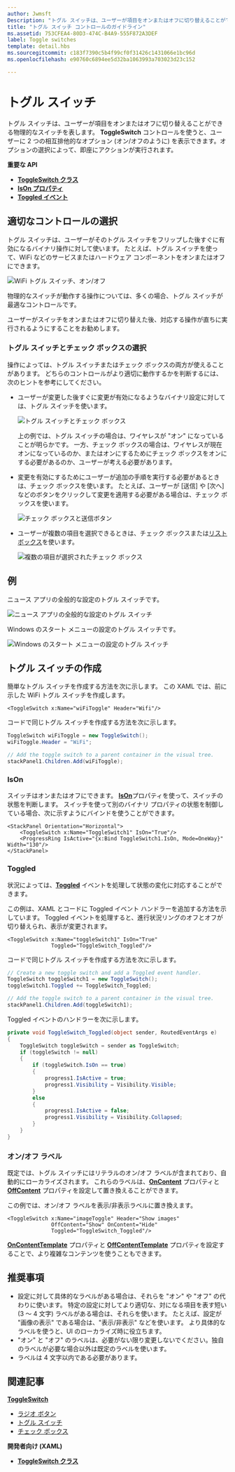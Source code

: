 ```yaml
---
author: Jwmsft
Description: "トグル スイッチは、ユーザーが項目をオンまたはオフに切り替えることができる物理的なスイッチを表します。"
title: "トグル スイッチ コントロールのガイドライン"
ms.assetid: 753CFEA4-80D3-474C-B4A9-555F872A3DEF
label: Toggle switches
template: detail.hbs
ms.sourcegitcommit: c183f7390c5b4f99cf0f31426c1431066e1bc96d
ms.openlocfilehash: e90760c6894ee5d32ba1063993a703023d23c152

---
```

# トグル スイッチ

トグル スイッチは、ユーザーが項目をオンまたはオフに切り替えることができる物理的なスイッチを表します。 **ToggleSwitch** コントロールを使うと、ユーザーに 2 つの相互排他的なオプション (オン/オフのように) を表示できます。オプションの選択によって、即座にアクションが実行されます。

<span class="sidebar_heading" style="font-weight: bold;">重要な API</span>

-   [**ToggleSwitch クラス**](https://msdn.microsoft.com/library/windows/apps/windows.ui.xaml.controls.toggleswitch.aspx)
-   [**IsOn プロパティ**](https://msdn.microsoft.com/library/windows/apps/windows.ui.xaml.controls.toggleswitch.ison.aspx)
-   [**Toggled イベント**](https://msdn.microsoft.com/library/windows/apps/windows.ui.xaml.controls.toggleswitch.toggled.aspx)

## 適切なコントロールの選択

トグル スイッチは、ユーザーがそのトグル スイッチをフリップした後すぐに有効になるバイナリ操作に対して使います。 たとえば、トグル スイッチを使って、WiFi などのサービスまたはハードウェア コンポーネントをオンまたはオフにできます。

![WiFi トグル スイッチ、オン/オフ](images/toggleswitches01.png)

物理的なスイッチが動作する操作については、多くの場合、トグル スイッチが最適なコントロールです。

ユーザーがスイッチをオンまたはオフに切り替えた後、対応する操作が直ちに実行されるようにすることをお勧めします。

### トグル スイッチとチェック ボックスの選択

操作によっては、トグル スイッチまたはチェック ボックスの両方が使えることがあります。 どちらのコントロールがより適切に動作するかを判断するには、次のヒントを参考にしてください。

-   ユーザーが変更した後すぐに変更が有効になるようなバイナリ設定に対しては、トグル スイッチを使います。

    ![トグル スイッチとチェック ボックス](images/toggleswitches02.png)

    上の例では、トグル スイッチの場合は、ワイヤレスが "オン" になっていることが明らかです。 一方、チェック ボックスの場合は、ワイヤレスが現在オンになっているのか、またはオンにするためにチェック ボックスをオンにする必要があるのか、ユーザーが考える必要があります。

-   変更を有効にするためにユーザーが追加の手順を実行する必要があるときは、チェック ボックスを使います。 たとえば、ユーザーが [送信] や [次へ] などのボタンをクリックして変更を適用する必要がある場合は、チェック ボックスを使います。

    ![チェック ボックスと送信ボタン](images/submitcheckbox.png)

-   ユーザーが複数の項目を選択できるときは、チェック ボックスまたは[リスト ボックス](lists.md)を使います。

    ![複数の項目が選択されたチェック ボックス](images/guidelines_and_checklist_for_toggle_switches_checkbox_multi_select.png)

## 例

ニュース アプリの全般的な設定のトグル スイッチです。

![ニュース アプリの全般的な設定のトグル スイッチ](images/control-examples/toggle-switch-news.png)

Windows のスタート メニューの設定のトグル スイッチです。

![Windows のスタート メニューの設定のトグル スイッチ](images/control-examples/toggle-switch-start-settings.png)

## トグル スイッチの作成

簡単なトグル スイッチを作成する方法を次に示します。 この XAML では、前に示した WiFi トグル スイッチを作成します。

```xaml
<ToggleSwitch x:Name="wiFiToggle" Header="Wifi"/>
```
コードで同じトグル スイッチを作成する方法を次に示します。

```csharp
ToggleSwitch wiFiToggle = new ToggleSwitch();
wiFiToggle.Header = "WiFi";

// Add the toggle switch to a parent container in the visual tree.
stackPanel1.Children.Add(wiFiToggle);
```

### IsOn

スイッチはオンまたはオフにできます。 [**IsOn**](https://msdn.microsoft.com/library/windows/apps/windows.ui.xaml.controls.toggleswitch.ison.aspx)プロパティを使って、スイッチの状態を判断します。 スイッチを使って別のバイナリ プロパティの状態を制御している場合、次に示すようにバインドを使うことができます。

```
<StackPanel Orientation="Horizontal">
    <ToggleSwitch x:Name="ToggleSwitch1" IsOn="True"/>
    <ProgressRing IsActive="{x:Bind ToggleSwitch1.IsOn, Mode=OneWay}" Width="130"/>
</StackPanel>
```

### Toggled

状況によっては、[**Toggled**](https://msdn.microsoft.com/library/windows/apps/windows.ui.xaml.controls.toggleswitch.toggled.aspx) イベントを処理して状態の変化に対応することができます。

この例は、XAML とコードに Toggled イベント ハンドラーを追加する方法を示しています。 Toggled イベントを処理すると、進行状況リングのオフとオフが切り替えられ、表示が変更されます。

```xaml
<ToggleSwitch x:Name="toggleSwitch1" IsOn="True" 
              Toggled="ToggleSwitch_Toggled"/>
```

コードで同じトグル スイッチを作成する方法を次に示します。

```csharp
// Create a new toggle switch and add a Toggled event handler.
ToggleSwitch toggleSwitch1 = new ToggleSwitch();
toggleSwitch1.Toggled += ToggleSwitch_Toggled;

// Add the toggle switch to a parent container in the visual tree.
stackPanel1.Children.Add(toggleSwitch1);
```

Toggled イベントのハンドラーを次に示します。

```csharp
private void ToggleSwitch_Toggled(object sender, RoutedEventArgs e)
{
    ToggleSwitch toggleSwitch = sender as ToggleSwitch;
    if (toggleSwitch != null)
    {
        if (toggleSwitch.IsOn == true)
        {
            progress1.IsActive = true;
            progress1.Visibility = Visibility.Visible;
        }
        else
        {
            progress1.IsActive = false;
            progress1.Visibility = Visibility.Collapsed;
        }
    }
}
```

### オン/オフ ラベル

既定では、トグル スイッチにはリテラルのオン/オフ ラベルが含まれており、自動的にローカライズされます。 これらのラベルは、[**OnContent**](https://msdn.microsoft.com/library/windows/apps/windows.ui.xaml.controls.toggleswitch.oncontent.aspx) プロパティと [**OffContent**](https://msdn.microsoft.com/library/windows/apps/windows.ui.xaml.controls.toggleswitch.offcontent.aspx) プロパティを設定して置き換えることができます。

この例では、オン/オフ ラベルを表示/非表示ラベルに置き換えます。  

```xaml
<ToggleSwitch x:Name="imageToggle" Header="Show images"
              OffContent="Show" OnContent="Hide" 
              Toggled="ToggleSwitch_Toggled"/>
```

[**OnContentTemplate**](https://msdn.microsoft.com/library/windows/apps/windows.ui.xaml.controls.toggleswitch.oncontenttemplate.aspx) プロパティと [**OffContentTemplate**](https://msdn.microsoft.com/library/windows/apps/windows.ui.xaml.controls.toggleswitch.offcontenttemplate.aspx) プロパティを設定することで、より複雑なコンテンツを使うこともできます。

## 推奨事項

-   設定に対して具体的なラベルがある場合は、それらを "オン" や "オフ" の代わりに使います。 特定の設定に対してより適切な、対になる項目を表す短い (3 ～ 4 文字) ラベルがある場合は、それらを使います。 たとえば、設定が "画像の表示" である場合は、"表示/非表示" などを使います。 より具体的なラベルを使うと、UI のローカライズ時に役立ちます。
-   "オン" と "オフ" のラベルは、必要がない限り変更しないでください。独自のラベルが必要な場合以外は既定のラベルを使います。
-   ラベルは 4 文字以内である必要があります。

## 関連記事

[**ToggleSwitch**](https://msdn.microsoft.com/library/windows/apps/hh701411)
- [ラジオ ボタン](radio-button.md)
- [トグル スイッチ](toggles.md)
- [チェック ボックス](checkbox.md)

**開発者向け (XAML)**
- [**ToggleSwitch クラス**](https://msdn.microsoft.com/library/windows/apps/br209712)



<!--HONumber=Jun16_HO4-->



